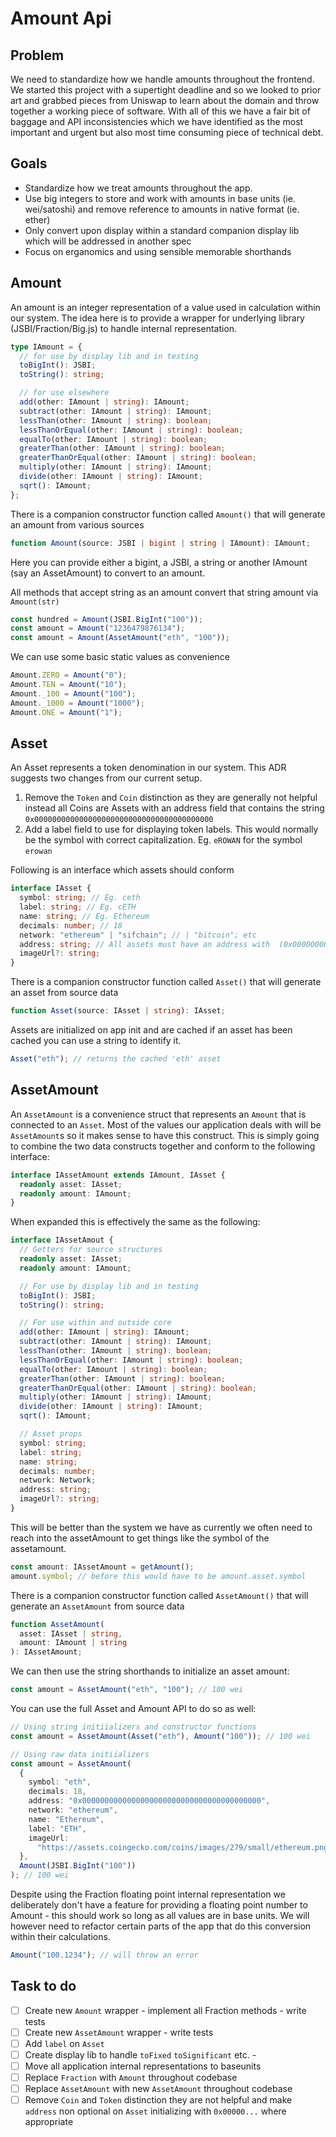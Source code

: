 # Amount Api

## Problem

We need to standardize how we handle amounts throughout the frontend. We started this project with a supertight deadline and so we looked to prior art and grabbed pieces from Uniswap to learn about the domain and throw together a working piece of software. With all of this we have a fair bit of baggage and API inconsistencies which we have identified as the most important and urgent but also most time consuming piece of technical debt.

## Goals

- Standardize how we treat amounts throughout the app.
- Use big integers to store and work with amounts in base units (ie. wei/satoshi) and remove reference to amounts in native format (ie. ether)
- Only convert upon display within a standard companion display lib which will be addressed in another spec
- Focus on erganomics and using sensible memorable shorthands

## Amount

An amount is an integer representation of a value used in calculation within our system. The idea here is to provide a wrapper for underlying library (JSBI/Fraction/Big.js) to handle internal representation.

```ts
type IAmount = {
  // for use by display lib and in testing
  toBigInt(): JSBI;
  toString(): string;

  // for use elsewhere
  add(other: IAmount | string): IAmount;
  subtract(other: IAmount | string): IAmount;
  lessThan(other: IAmount | string): boolean;
  lessThanOrEqual(other: IAmount | string): boolean;
  equalTo(other: IAmount | string): boolean;
  greaterThan(other: IAmount | string): boolean;
  greaterThanOrEqual(other: IAmount | string): boolean;
  multiply(other: IAmount | string): IAmount;
  divide(other: IAmount | string): IAmount;
  sqrt(): IAmount;
};
```

There is a companion constructor function called `Amount()` that will generate an amount from various sources

```ts
function Amount(source: JSBI | bigint | string | IAmount): IAmount;
```

Here you can provide either a bigint, a JSBI, a string or another IAmount (say an AssetAmount) to convert to an amount.

All methods that accept string as an amount convert that string amount via `Amount(str)`

```ts
const hundred = Amount(JSBI.BigInt("100"));
const amount = Amount("1236479876134");
const amount = Amount(AssetAmount("eth", "100"));
```

We can use some basic static values as convenience

```ts
Amount.ZERO = Amount("0");
Amount.TEN = Amount("10");
Amount._100 = Amount("100");
Amount._1000 = Amount("1000");
Amount.ONE = Amount("1");
```

## Asset

An Asset represents a token denomination in our system. This ADR suggests two changes from our current setup.

1. Remove the `Token` and `Coin` distinction as they are generally not helpful instead all Coins are Assets with an address field that contains the string `0x0000000000000000000000000000000000000000`
2. Add a label field to use for displaying token labels. This would normally be the symbol with correct capitalization. Eg. `eROWAN` for the symbol `erowan`

Following is an interface which assets should conform

```ts
interface IAsset {
  symbol: string; // Eg. ceth
  label: string; // Eg. cETH
  name: string; // Eg. Ethereum
  decimals: number; // 18
  network: "ethereum" | "sifchain"; // | "bitcoin"; etc
  address: string; // All assets must have an address with  (0x0000000000000000000000000000000000000000 for a native coin)
  imageUrl?: string;
}
```

There is a companion constructor function called `Asset()` that will generate an asset from source data

```ts
function Asset(source: IAsset | string): IAsset;
```

Assets are initialized on app init and are cached if an asset has been cached you can use a string to identify it.

```ts
Asset("eth"); // returns the cached 'eth' asset
```

## AssetAmount

An `AssetAmount` is a convenience struct that represents an `Amount` that is connected to an `Asset`. Most of the values our application deals with will be `AssetAmount`s so it makes sense to have this construct. This is simply going to combine the two data constructs together and conform to the following interface:

```ts
interface IAssetAmount extends IAmount, IAsset {
  readonly asset: IAsset;
  readonly amount: IAmount;
}
```

When expanded this is effectively the same as the following:

```ts
interface IAssetAmout {
  // Getters for source structures
  readonly asset: IAsset;
  readonly amount: IAmount;

  // For use by display lib and in testing
  toBigInt(): JSBI;
  toString(): string;

  // For use within and outside core
  add(other: IAmount | string): IAmount;
  subtract(other: IAmount | string): IAmount;
  lessThan(other: IAmount | string): boolean;
  lessThanOrEqual(other: IAmount | string): boolean;
  equalTo(other: IAmount | string): boolean;
  greaterThan(other: IAmount | string): boolean;
  greaterThanOrEqual(other: IAmount | string): boolean;
  multiply(other: IAmount | string): IAmount;
  divide(other: IAmount | string): IAmount;
  sqrt(): IAmount;

  // Asset props
  symbol: string;
  label: string;
  name: string;
  decimals: number;
  network: Network;
  address: string;
  imageUrl?: string;
}
```

This will be better than the system we have as currently we often need to reach into the assetAmount to get things like the symbol of the assetamount.

```ts
const amount: IAssetAmount = getAmount();
amount.symbol; // before this would have to be amount.asset.symbol
```

There is a companion constructor function called `AssetAmount()` that will generate an `AssetAmount` from source data

```ts
function AssetAmount(
  asset: IAsset | string,
  amount: IAmount | string
): IAssetAmount;
```

We can then use the string shorthands to initialize an asset amount:

```ts
const amount = AssetAmount("eth", "100"); // 100 wei
```

You can use the full Asset and Amount API to do so as well:

```ts
// Using string initiializers and constructor functions
const amount = AssetAmount(Asset("eth"), Amount("100")); // 100 wei

// Using raw data initiializers
const amount = AssetAmount(
  {
    symbol: "eth",
    decimals: 18,
    address: "0x0000000000000000000000000000000000000000",
    network: "ethereum",
    name: "Ethereum",
    label: "ETH",
    imageUrl:
      "https://assets.coingecko.com/coins/images/279/small/ethereum.png?1595348880",
  },
  Amount(JSBI.BigInt("100"))
); // 100 wei
```

Despite using the Fraction floating point internal representation we deliberately don't have a feature for providing a floating point number to Amount - this should work so long as all values are in base units. We will however need to refactor certain parts of the app that do this conversion within their calculations.

```ts
Amount("100.1234"); // will throw an error
```

## Task to do

- [ ] Create new `Amount` wrapper - implement all Fraction methods - write tests
- [ ] Create new `AssetAmount` wrapper - write tests
- [ ] Add `label` on `Asset`
- [ ] Create display lib to handle `toFixed` `toSignificant` etc. -
- [ ] Move all application internal representations to baseunits
- [ ] Replace `Fraction` with `Amount` throughout codebase
- [ ] Replace `AssetAmount` with new `AssetAmount` throughout codebase
- [ ] Remove `Coin` and `Token` distinction they are not helpful and make `address` non optional on `Asset` initializing with `0x00000...` where appropriate
